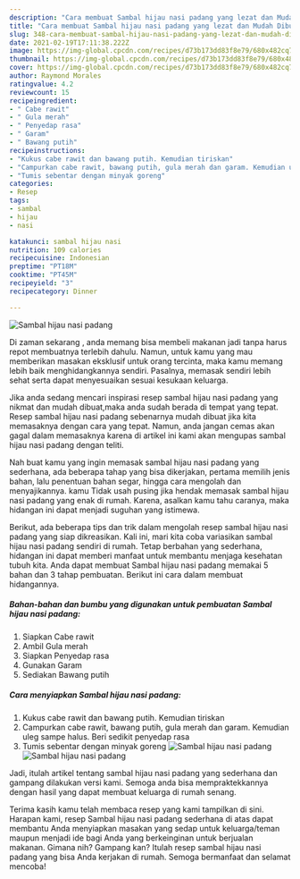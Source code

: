 ```yaml
---
description: "Cara membuat Sambal hijau nasi padang yang lezat dan Mudah Dibuat"
title: "Cara membuat Sambal hijau nasi padang yang lezat dan Mudah Dibuat"
slug: 348-cara-membuat-sambal-hijau-nasi-padang-yang-lezat-dan-mudah-dibuat
date: 2021-02-19T17:11:38.222Z
image: https://img-global.cpcdn.com/recipes/d73b173dd83f8e79/680x482cq70/sambal-hijau-nasi-padang-foto-resep-utama.jpg
thumbnail: https://img-global.cpcdn.com/recipes/d73b173dd83f8e79/680x482cq70/sambal-hijau-nasi-padang-foto-resep-utama.jpg
cover: https://img-global.cpcdn.com/recipes/d73b173dd83f8e79/680x482cq70/sambal-hijau-nasi-padang-foto-resep-utama.jpg
author: Raymond Morales
ratingvalue: 4.2
reviewcount: 15
recipeingredient:
- " Cabe rawit"
- " Gula merah"
- " Penyedap rasa"
- " Garam"
- " Bawang putih"
recipeinstructions:
- "Kukus cabe rawit dan bawang putih. Kemudian tiriskan"
- "Campurkan cabe rawit, bawang putih, gula merah dan garam. Kemudian uleg sampe halus. Beri sedikit penyedap rasa"
- "Tumis sebentar dengan minyak goreng"
categories:
- Resep
tags:
- sambal
- hijau
- nasi

katakunci: sambal hijau nasi 
nutrition: 109 calories
recipecuisine: Indonesian
preptime: "PT18M"
cooktime: "PT45M"
recipeyield: "3"
recipecategory: Dinner

---
```



![Sambal hijau nasi padang](https://img-global.cpcdn.com/recipes/d73b173dd83f8e79/680x482cq70/sambal-hijau-nasi-padang-foto-resep-utama.jpg)

Di zaman  sekarang , anda memang bisa membeli makanan jadi tanpa harus repot membuatnya terlebih dahulu. Namun, untuk kamu yang mau memberikan masakan eksklusif untuk orang tercinta, maka kamu memang lebih baik menghidangkannya sendiri. Pasalnya, memasak sendiri lebih sehat serta dapat menyesuaikan sesuai kesukaan keluarga.

Jika anda sedang mencari inspirasi resep sambal hijau nasi padang yang nikmat dan mudah dibuat,maka anda sudah berada di tempat yang tepat. Resep sambal hijau nasi padang  sebenarnya mudah dibuat jika kita memasaknya dengan cara yang tepat. Namun, anda jangan cemas akan gagal dalam memasaknya 
karena di artikel ini kami akan mengupas sambal hijau nasi padang dengan teliti.  



Nah buat kamu yang ingin memasak sambal hijau nasi padang yang sederhana, ada beberapa tahap yang bisa dikerjakan, pertama memilih jenis bahan, lalu penentuan bahan segar, hingga cara mengolah dan menyajikannya. kamu Tidak usah pusing jika hendak memasak sambal hijau nasi padang yang enak di rumah. Karena, asalkan kamu  tahu caranya, maka hidangan ini dapat menjadi suguhan yang istimewa.

Berikut, ada beberapa tips dan trik dalam mengolah resep sambal hijau nasi padang yang siap dikreasikan. Kali ini, mari kita coba variasikan sambal hijau nasi padang sendiri di rumah. Tetap berbahan yang sederhana, hidangan ini dapat memberi manfaat untuk membantu menjaga kesehatan tubuh kita. Anda dapat membuat Sambal hijau nasi padang memakai 5 bahan dan 3 tahap pembuatan. Berikut ini cara dalam membuat hidangannya.

<!--inarticleads1-->

##### Bahan-bahan dan bumbu yang digunakan untuk pembuatan Sambal hijau nasi padang:

1. Siapkan  Cabe rawit
1. Ambil  Gula merah
1. Siapkan  Penyedap rasa
1. Gunakan  Garam
1. Sediakan  Bawang putih




<!--inarticleads2-->

##### Cara menyiapkan Sambal hijau nasi padang:

1. Kukus cabe rawit dan bawang putih. Kemudian tiriskan
1. Campurkan cabe rawit, bawang putih, gula merah dan garam. Kemudian uleg sampe halus. Beri sedikit penyedap rasa
1. Tumis sebentar dengan minyak goreng
<img src="https://img-global.cpcdn.com/steps/00afcc8caa926eb1/160x128cq70/sambal-hijau-nasi-padang-langkah-memasak-3-foto.jpg" alt="Sambal hijau nasi padang"><img src="https://img-global.cpcdn.com/steps/95ac9486d9037b19/160x128cq70/sambal-hijau-nasi-padang-langkah-memasak-3-foto.jpg" alt="Sambal hijau nasi padang">



Jadi, itulah artikel tentang  sambal hijau nasi padang  yang sederhana dan gampang dilakukan versi kami. Semoga anda bisa mempraktekkannya dengan hasil yang dapat membuat keluarga di rumah senang. 

Terima kasih kamu telah membaca resep yang kami tampilkan di sini. Harapan kami, resep  Sambal hijau nasi padang sederhana di atas dapat membantu Anda menyiapkan masakan yang sedap untuk keluarga/teman maupun menjadi ide bagi Anda yang berkeinginan untuk berjualan makanan. Gimana nih? Gampang kan? Itulah resep sambal hijau nasi padang yang bisa Anda kerjakan di rumah. Semoga bermanfaat dan selamat mencoba!

